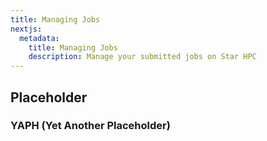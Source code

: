 ```yaml
---
title: Managing Jobs
nextjs:
  metadata:
    title: Managing Jobs
    description: Manage your submitted jobs on Star HPC
---
```


## Placeholder

### YAPH (Yet Another Placeholder)
